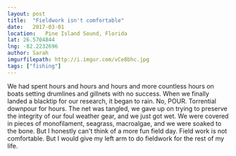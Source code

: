 ```yaml
---
layout: post
title:  "Fieldwork isn't comfortable"
date:   2017-03-01
location: 	Pine Island Sound, Florida
lat: 26.5704844
lng: -82.2232696
author: Sarah
imgurfilepath: http://i.imgur.com/vCe8bhc.jpg
tags: ["fishing"]
---
```


We had spent hours and hours and hours and more countless hours on boats setting drumlines and gillnets with no success.  When we finally landed a blacktip for our research, it began to rain.  No, POUR.  Torrential downpour for hours.  The net was tangled, we gave up on trying to preserve the integrity of our foul weather gear, and we just got wet.  We were covered in pieces of monofilament, seagrass, macroalgae, and we were soaked to the bone.  But I honestly can't think of a more fun field day.  Field work is not comfortable.  But I would give my left arm to do fieldwork for the rest of my life.